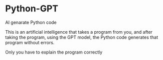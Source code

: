 # Python-GPT
AI genarate Python code

This is an artificial intelligence that takes a program from you, and after taking the program, using the GPT model, the Python code generates that program without errors.

Only you have to explain the program correctly
